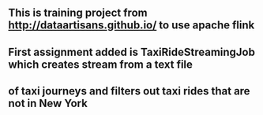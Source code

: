 ## This is training project from http://dataartisans.github.io/ to use apache flink

## First assignment added is TaxiRideStreamingJob which creates stream from a text file 
## of taxi journeys and filters out taxi rides that are not in New York